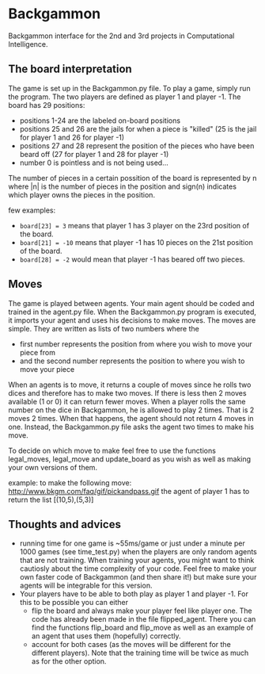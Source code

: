 # Backgammon
Backgammon interface for the 2nd and 3rd projects in Computational Intelligence.

## The board interpretation
The game is set up in the Backgammon.py file. To play a game, simply run the program.
The two players are defined as player 1 and player -1.
The board has 29 positions:
- positions 1-24 are the labeled on-board positions
- positions 25 and 26 are the jails for when a piece is "killed" (25 is the jail for player 1 and 26 for player -1)
- positions 27 and 28 represent the position of the pieces who have been beard off (27 for player 1 and 28 for player -1)
- number 0 is pointless and is not being used...

The number of pieces in a certain possition of the board is represented by n where |n| is the number of pieces in the 
position and sign(n) indicates which player owns the pieces in the position. 

few examples:
- `board[23] = 3` means that player 1 has 3 player on the 23rd position of the board.
- `board[21] = -10` means that player -1 has 10 pieces on the 21st position of the board.
- `board[28] = -2` would mean that player -1 has beared off two pieces.

## Moves
The game is played between agents. Your main agent should be coded and trained in the agent.py file.
When the Backgammon.py program is executed, it imports your agent and uses his decisions to make moves.
The moves are simple. They are written as lists of two numbers where the 
- first number represents the position from where you wish to move your piece from 
- and the second number represents the position to where you wish to move your piece

When an agents is to move, it returns a couple of moves since he rolls two dices and therefore has to make two moves.
If there is less then 2 moves available (1 or 0) it can return fewer moves.
When a player rolls the same number on the dice in Backgammon, he is allowed to play 2 times. That is 2 moves 2 times.
When that happens, the agent should not return 4 moves in one. Instead, the Backgammon.py file asks the agent two times to make his move. 

To decide on which move to make feel free to use the functions legal_moves, legal_move and update_board as you wish as well as making your own versions of them.

example:
to make the following move: http://www.bkgm.com/faq/gif/pickandpass.gif
the agent of player 1 has to return the list [(10,5),(5,3)] 

## Thoughts and advices
- running time for one game is ~55ms/game or just under a minute per 1000 games (see time_test.py) when the players are only random agents that are not training. When training your agents, you might want to think cautiosly about the time complexity of your code. Feel free to make your own faster code of Backgammon (and then share it!) but make sure your agents will be integrable for this version.
- Your players have to be able to both play as player 1 and player -1. For this to be possible you can either 
  - flip the board and always make your player feel like player one. The code has already been made in the file flipped_agent. There you can find the functions flip_board and flip_move as well as an example of an agent that uses them (hopefully) correctly.
  - account for both cases (as the moves will be different for the different players). Note that the training time will be twice as much as for the other option.
